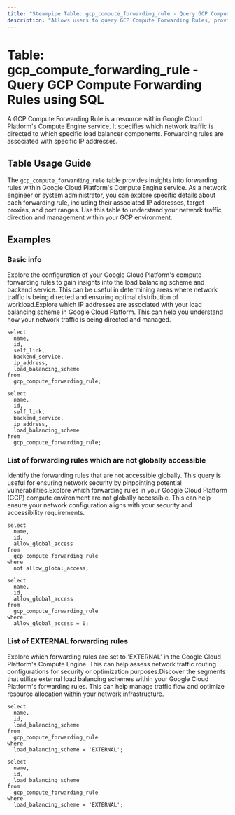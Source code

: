 ```yaml
---
title: "Steampipe Table: gcp_compute_forwarding_rule - Query GCP Compute Forwarding Rules using SQL"
description: "Allows users to query GCP Compute Forwarding Rules, providing information about their configurations and operational status."
---
```


# Table: gcp_compute_forwarding_rule - Query GCP Compute Forwarding Rules using SQL

A GCP Compute Forwarding Rule is a resource within Google Cloud Platform's Compute Engine service. It specifies which network traffic is directed to which specific load balancer components. Forwarding rules are associated with specific IP addresses.

## Table Usage Guide

The `gcp_compute_forwarding_rule` table provides insights into forwarding rules within Google Cloud Platform's Compute Engine service. As a network engineer or system administrator, you can explore specific details about each forwarding rule, including their associated IP addresses, target proxies, and port ranges. Use this table to understand your network traffic direction and management within your GCP environment.

## Examples

### Basic info
Explore the configuration of your Google Cloud Platform's compute forwarding rules to gain insights into the load balancing scheme and backend service. This can be useful in determining areas where network traffic is being directed and ensuring optimal distribution of workload.Explore which IP addresses are associated with your load balancing scheme in Google Cloud Platform. This can help you understand how your network traffic is being directed and managed.

```sql+postgres
select
  name,
  id,
  self_link,
  backend_service,
  ip_address,
  load_balancing_scheme
from
  gcp_compute_forwarding_rule;
```

```sql+sqlite
select
  name,
  id,
  self_link,
  backend_service,
  ip_address,
  load_balancing_scheme
from
  gcp_compute_forwarding_rule;
```

### List of forwarding rules which are not globally accessible
Identify the forwarding rules that are not accessible globally. This query is useful for ensuring network security by pinpointing potential vulnerabilities.Explore which forwarding rules in your Google Cloud Platform (GCP) compute environment are not globally accessible. This can help ensure your network configuration aligns with your security and accessibility requirements.

```sql+postgres
select
  name,
  id,
  allow_global_access
from
  gcp_compute_forwarding_rule
where
  not allow_global_access;
```

```sql+sqlite
select
  name,
  id,
  allow_global_access
from
  gcp_compute_forwarding_rule
where
  allow_global_access = 0;
```

### List of EXTERNAL forwarding rules
Explore which forwarding rules are set to 'EXTERNAL' in the Google Cloud Platform's Compute Engine. This can help assess network traffic routing configurations for security or optimization purposes.Discover the segments that utilize external load balancing schemes within your Google Cloud Platform's forwarding rules. This can help manage traffic flow and optimize resource allocation within your network infrastructure.

```sql+postgres
select
  name,
  id,
  load_balancing_scheme
from
  gcp_compute_forwarding_rule
where
  load_balancing_scheme = 'EXTERNAL';
```

```sql+sqlite
select
  name,
  id,
  load_balancing_scheme
from
  gcp_compute_forwarding_rule
where
  load_balancing_scheme = 'EXTERNAL';
```